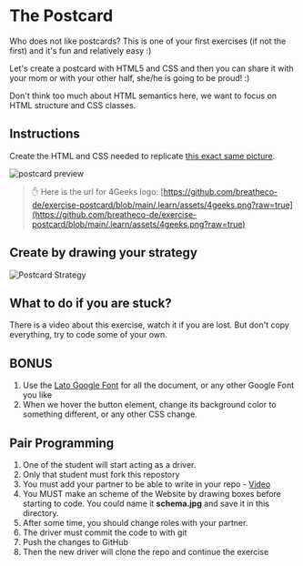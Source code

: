 # The Postcard

Who does not like postcards? This is one of your first exercises (if not the first) and it's fun and relatively easy :)

Let's create a postcard with HTML5 and CSS and then you can share it with your mom or with your other half, she/he is going to be proud! :)

Don't think too much about HTML semantics here, we want to focus on HTML structure and CSS classes.

## Instructions

Create the HTML and CSS needed to replicate [this exact same picture](https://raw.githubusercontent.com/breatheco-de/exercise-postcard/main/.learn/assets/preview.png).

![postcard preview](https://raw.githubusercontent.com/breatheco-de/exercise-postcard/main/.learn/assets/preview.png)

> ✋ Here is the url for 4Geeks logo: [https://github.com/breatheco-de/exercise-postcard/blob/main/.learn/assets/4geeks.png?raw=true](https://github.com/breatheco-de/exercise-postcard/blob/main/.learn/assets/4geeks.png?raw=true)

## Create by drawing your strategy

![Postcard Strategy](https://github.com/breatheco-de/exercise-postcard/raw/main/.learn/assets/strategy.gif?raw=true)

## What to do if you are stuck?

There is a video about this exercise, watch it if you are lost. But don't copy everything, try to code some of your own.

## BONUS

1. Use the [Lato Google Font](https://fonts.google.com/specimen/Lato) for all the document, or any other Google Font you like
2. When we hover the button element, change its background color to something different, or any other CSS change.

## Pair Programming 

1. One of the student will start acting as a driver.
2. Only that student must fork this repostory
3. You must add your partner to be able to write in your repo - [Video](https://github.com/breatheco-de/exercise-collaborative-html-website/blob/master/iOBmU5zYqA.gif)
4. You MUST make an scheme of the Website by drawing boxes before starting to code. You could name it **schema.jpg** and save it in this directory.
5. After some time, you should change roles with your partner.
  1. The driver must commit the code to with git
  2. Push the changes to GitHub
  3. Then the new driver will clone the repo and continue the exercise
